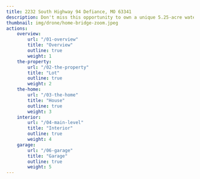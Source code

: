 ```yaml
---
title: 2232 South Highway 94 Defiance, MO 63341
description: Don't miss this opportunity to own a unique 5.25-acre waterfront property and custom home on the Katy Trail and Femme Osage Creek at the gateway to Missouri's wine country in Defiance Missouri.
thumbnail: img/drone/home-bridge-zoom.jpeg
actions:
    overview:
        url: "/01-overview"
        title: "Overview"
        outline: true
        weight: 1
    the-property:
        url: "/02-the-property"
        title: "Lot"
        outline: true
        weight: 2
    the-home:
        url: "/03-the-home"
        title: "House"
        outline: true
        weight: 3
    interior:
        url: "/04-main-level"
        title: "Interior"
        outline: true
        weight: 4
    garage:
        url: "/06-garage"
        title: "Garage"
        outline: true
        weight: 5
---
```

